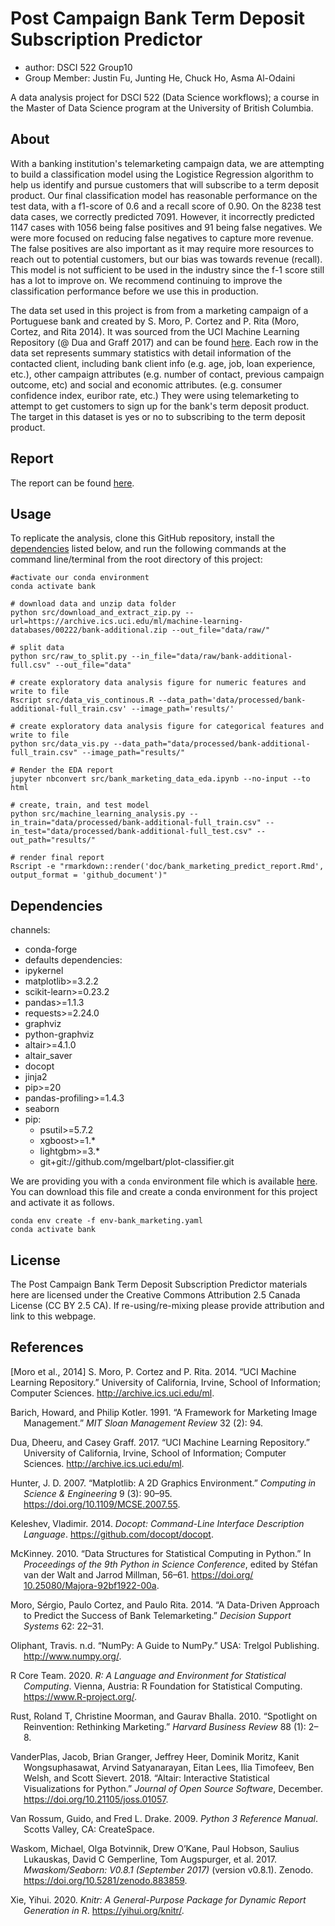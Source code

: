 # Post Campaign Bank Term Deposit Subscription Predictor
- author: DSCI 522 Group10
- Group Member: Justin Fu, Junting He, Chuck Ho, Asma Al-Odaini

A data analysis project for DSCI 522 (Data Science workflows); a course in the Master of Data Science program at the University of British Columbia.

## About

With a banking institution's telemarketing campaign data, we are attempting to build a classification model using the Logistice Regression algorithm to help us identify and pursue customers that will subscribe to a term deposit product. Our final classification model has reasonable performance on the test data, with a f1-score of 0.6 and a recall score of 0.90. On the 8238 test data cases, we correctly predicted 7091. However, it incorrectly predicted 1147 cases with 1056 being false positives and 91 being false negatives. We were more focused on reducing false negatives to capture more revenue. The false positives are also important as it may require more resources to reach out to potential customers, but our bias was towards revenue (recall). This model is not sufficient to be used in the industry since the f-1 score still has a lot to improve on. We recommend continuing to improve the classification performance before we use this in production.  


The data set used in this project is from from a marketing campaign of a Portuguese bank and created by S. Moro, P. Cortez and P. Rita (Moro, Cortez, and Rita 2014). It was sourced from the UCI Machine Learning Repository (@ Dua and Graff 2017) and can be found [here](https://archive.ics.uci.edu/ml/datasets/Bank+Marketing). Each row in the data set represents summary statistics with detail information of the contacted client, including bank client info (e.g. age, job, loan experience, etc.), other campaign attributes (e.g. number of contact, previous campaign outcome, etc) and social and economic attributes. (e.g. consumer confidence index, euribor rate, etc.) They were using telemarketing to attempt to get customers to sign up for the bank's term deposit product. The target in this dataset is yes or no to subscribing to the term deposit product.

## Report

The report can be found [here](https://htmlpreview.github.io/?https://raw.githubusercontent.com/UBC-MDS/DSCI_522_Group_10/main/doc/bank_marketing_predict_report.html).

## Usage

To replicate the analysis, clone this GitHub repository, install the [dependencies](#dependencies) listed below, and run the following commands at the command line/terminal from the root directory of this project:

```
#activate our conda environment
conda activate bank

# download data and unzip data folder 
python src/download_and_extract_zip.py --url=https://archive.ics.uci.edu/ml/machine-learning-databases/00222/bank-additional.zip --out_file="data/raw/"

# split data 
python src/raw_to_split.py --in_file="data/raw/bank-additional-full.csv" --out_file="data"

# create exploratory data analysis figure for numeric features and write to file 
Rscript src/data_vis_continous.R --data_path='data/processed/bank-additional-full_train.csv' --image_path='results/'  

# create exploratory data analysis figure for categorical features and write to file 
python src/data_vis.py --data_path="data/processed/bank-additional-full_train.csv" --image_path="results/"

# Render the EDA report
jupyter nbconvert src/bank_marketing_data_eda.ipynb --no-input --to html

# create, train, and test model
python src/machine_learning_analysis.py --in_train="data/processed/bank-additional-full_train.csv" --in_test="data/processed/bank-additional-full_test.csv" --out_path="results/"

# render final report
Rscript -e "rmarkdown::render('doc/bank_marketing_predict_report.Rmd', output_format = 'github_document')" 
```

## Dependencies

channels:
  - conda-forge
  - defaults
dependencies:
  - ipykernel
  - matplotlib>=3.2.2
  - scikit-learn>=0.23.2
  - pandas>=1.1.3
  - requests>=2.24.0
  - graphviz
  - python-graphviz
  - altair>=4.1.0
  - altair_saver
  - docopt
  - jinja2  
  - pip>=20
  - pandas-profiling>=1.4.3  
  - seaborn
  - pip:
    - psutil>=5.7.2
    - xgboost>=1.*
    - lightgbm>=3.*
    - git+git://github.com/mgelbart/plot-classifier.git
    

    
We are providing you with a `conda` environment file which is available [here](env-bank_marketing.yaml). You can download this file and create a conda environment for this project and activate it as follows. 

```
conda env create -f env-bank_marketing.yaml
conda activate bank
```
  
## License
The Post Campaign Bank Term Deposit Subscription Predictor materials here are licensed under the Creative Commons Attribution 2.5 Canada License (CC BY 2.5 CA). If re-using/re-mixing please provide attribution and link to this webpage.

## References

[Moro et al., 2014] S. Moro, P. Cortez and P. Rita.  2014. “UCI Machine Learning Repository.” University of California, Irvine, School of Information; Computer Sciences. http://archive.ics.uci.edu/ml.

<div id="refs" class="references hanging-indent">

<div id="ref-barich1991framework">

Barich, Howard, and Philip Kotler. 1991. “A Framework for Marketing
Image Management.” *MIT Sloan Management Review* 32 (2): 94.

</div>

<div id="ref-Dua2019">

Dua, Dheeru, and Casey Graff. 2017. “UCI Machine Learning Repository.”
University of California, Irvine, School of Information; Computer
Sciences. <http://archive.ics.uci.edu/ml>.

</div>

<div id="ref-Hunter">

Hunter, J. D. 2007. “Matplotlib: A 2D Graphics Environment.” *Computing
in Science & Engineering* 9 (3): 90–95.
<https://doi.org/10.1109/MCSE.2007.55>.

</div>

<div id="ref-docoptpython">

Keleshev, Vladimir. 2014. *Docopt: Command-Line Interface Description
Language*. <https://github.com/docopt/docopt>.

</div>

<div id="ref-mckinney-proc-scipy-2010">

McKinney. 2010. “Data Structures for Statistical Computing in Python.”
In *Proceedings of the 9th Python in Science Conference*, edited by
Stéfan van der Walt and Jarrod Millman, 56–61.
[https://doi.org/ 10.25080/Majora-92bf1922-00a](https://doi.org/%2010.25080/Majora-92bf1922-00a%20).

</div>

<div id="ref-moro2014data">

Moro, Sérgio, Paulo Cortez, and Paulo Rita. 2014. “A Data-Driven
Approach to Predict the Success of Bank Telemarketing.” *Decision
Support Systems* 62: 22–31.

</div>

<div id="ref-numpy">

Oliphant, Travis. n.d. “NumPy: A Guide to NumPy.” USA: Trelgol
Publishing. <http://www.numpy.org/>.

</div>

<div id="ref-R">

R Core Team. 2020. *R: A Language and Environment for Statistical
Computing*. Vienna, Austria: R Foundation for Statistical Computing.
<https://www.R-project.org/>.

</div>

<div id="ref-rust2010spotlight">

Rust, Roland T, Christine Moorman, and Gaurav Bhalla. 2010. “Spotlight
on Reinvention: Rethinking Marketing.” *Harvard Business Review* 88 (1):
2–8.

</div>

<div id="ref-Altair2018">

VanderPlas, Jacob, Brian Granger, Jeffrey Heer, Dominik Moritz, Kanit
Wongsuphasawat, Arvind Satyanarayan, Eitan Lees, Ilia Timofeev, Ben
Welsh, and Scott Sievert. 2018. “Altair: Interactive Statistical
Visualizations for Python.” *Journal of Open Source Software*, December.
<https://doi.org/10.21105/joss.01057>.

</div>

<div id="ref-Python">

Van Rossum, Guido, and Fred L. Drake. 2009. *Python 3 Reference Manual*.
Scotts Valley, CA: CreateSpace.

</div>

<div id="ref-michael_waskom_2017_883859">

Waskom, Michael, Olga Botvinnik, Drew O’Kane, Paul Hobson, Saulius
Lukauskas, David C Gemperline, Tom Augspurger, et al. 2017.
*Mwaskom/Seaborn: V0.8.1 (September 2017)* (version v0.8.1). Zenodo.
<https://doi.org/10.5281/zenodo.883859>.

</div>

<div id="ref-knitr">

Xie, Yihui. 2020. *Knitr: A General-Purpose Package for Dynamic Report
Generation in R*. <https://yihui.org/knitr/>.

</div>

</div>
